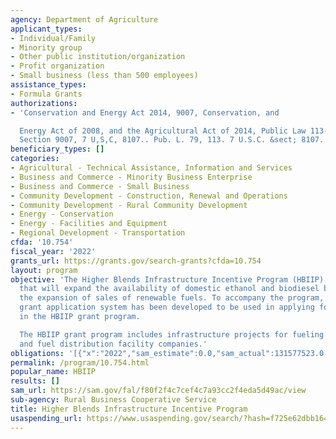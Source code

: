 ```yaml
---
agency: Department of Agriculture
applicant_types:
- Individual/Family
- Minority group
- Other public institution/organization
- Profit organization
- Small business (less than 500 employees)
assistance_types:
- Formula Grants
authorizations:
- 'Conservation and Energy Act 2014, 9007, Conservation, and

  Energy Act of 2008, and the Agricultural Act of 2014, Public Law 113-79, Title IX,
  Section 9007, 7 U,S,C, 8107.. Pub. L. 79, 113. 7 U.S.C. &sect; 8107.'
beneficiary_types: []
categories:
- Agricultural - Technical Assistance, Information and Services
- Business and Commerce - Minority Business Enterprise
- Business and Commerce - Small Business
- Community Development - Construction, Renewal and Operations
- Community Development - Rural Community Development
- Energy - Conservation
- Energy - Facilities and Equipment
- Regional Development - Transportation
cfda: '10.754'
fiscal_year: '2022'
grants_url: https://grants.gov/search-grants?cfda=10.754
layout: program
objective: 'The Higher Blends Infrastructure Incentive Program (HBIIP) is a new program
  that will expand the availability of domestic ethanol and biodiesel by incentivizing
  the expansion of sales of renewable fuels. To accompany the program, a new online
  grant application system has been developed to be used in applying for participation
  in the HBIIP grant program.

  The HBIIP grant program includes infrastructure projects for fueling station companies
  and fuel distribution facility companies.'
obligations: '[{"x":"2022","sam_estimate":0.0,"sam_actual":131577523.0,"usa_spending_actual":8664270.0},{"x":"2023","sam_estimate":124185309.0,"sam_actual":0.0,"usa_spending_actual":0.0},{"x":"2024","sam_estimate":500000000.0,"sam_actual":0.0,"usa_spending_actual":0.0}]'
permalink: /program/10.754.html
popular_name: HBIIP
results: []
sam_url: https://sam.gov/fal/f80f2f4c7cef4c7a93cc2f4eda5d49ac/view
sub-agency: Rural Business Cooperative Service
title: Higher Blends Infrastructure Incentive Program
usaspending_url: https://www.usaspending.gov/search/?hash=f725e62dbb164b8ef9f4d85adde525a5
---
```

